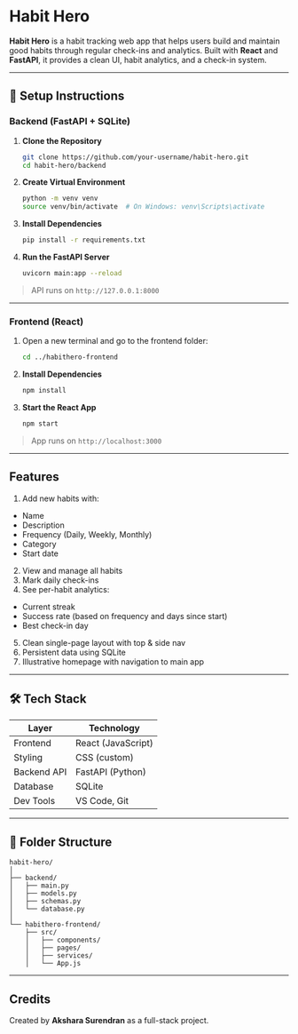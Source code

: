 # Habit Hero 

**Habit Hero** is a habit tracking web app that helps users build and maintain good habits through regular check-ins and analytics. Built with **React** and **FastAPI**, it provides a clean UI, habit analytics, and a check-in system.

---

## 🔧 Setup Instructions

###  Backend (FastAPI + SQLite)

1. **Clone the Repository**
   ```bash
   git clone https://github.com/your-username/habit-hero.git
   cd habit-hero/backend
   ```

2. **Create Virtual Environment**
   ```bash
   python -m venv venv
   source venv/bin/activate  # On Windows: venv\Scripts\activate
   ```

3. **Install Dependencies**
   ```bash
   pip install -r requirements.txt
   ```

4. **Run the FastAPI Server**
   ```bash
   uvicorn main:app --reload
   ```

> API runs on `http://127.0.0.1:8000`

---

###  Frontend (React)

1. Open a new terminal and go to the frontend folder:
   ```bash
   cd ../habithero-frontend
   ```

2. **Install Dependencies**
   ```bash
   npm install
   ```

3. **Start the React App**
   ```bash
   npm start
   ```

> App runs on `http://localhost:3000`

---

##  Features

1. Add new habits with:
- Name
- Description
- Frequency (Daily, Weekly, Monthly)
- Category
- Start date

2. View and manage all habits  
3. Mark daily check-ins  
4. See per-habit analytics:
-  Current streak
-  Success rate (based on frequency and days since start)
-  Best check-in day

5. Clean single-page layout with top & side nav  
6. Persistent data using SQLite  
7. Illustrative homepage with navigation to main app

---


## 🛠 Tech Stack

| Layer        | Technology        |
|--------------|-------------------|
| Frontend     | React (JavaScript)|
| Styling      | CSS (custom)      |
| Backend API  | FastAPI (Python)  |
| Database     | SQLite            |
| Dev Tools    | VS Code, Git      |

---


## 📁 Folder Structure

```
habit-hero/
│
├── backend/
│   ├── main.py
│   ├── models.py
│   ├── schemas.py
│   └── database.py
│
└── habithero-frontend/
    ├── src/
    │   ├── components/
    │   ├── pages/
    │   ├── services/
    │   └── App.js
```

---

##  Credits

Created by **Akshara Surendran** as a full-stack project.
